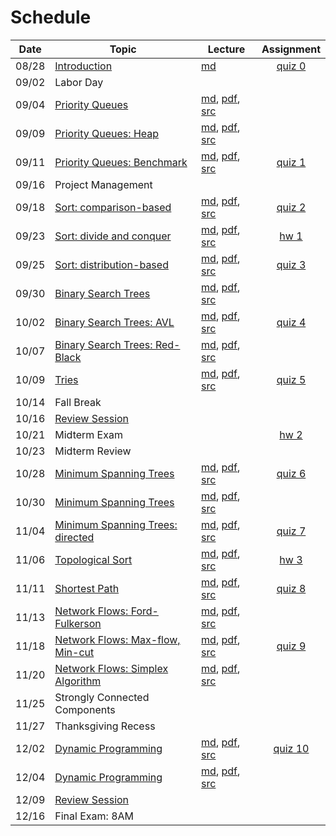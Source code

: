 # Schedule

| Date | Topic | Lecture | Assignment |
|:---:|---|---|:-:|
|08/28| [Introduction](syllabus.md) | [md](getting_started.md) | [quiz 0](quizzes.md#quiz-0) |
|09/02| Labor Day | | |
|09/04| [Priority Queues](https://speakerdeck.com/jdchoi77/cs253-priority-queues-2019) | [md](priority_queues.md), [pdf](priority_queues.pdf), [src](../src/main/java/edu/emory/cs/queue) |  |
|09/09| [Priority Queues: Heap](https://speakerdeck.com/jdchoi77/cs253-priority-queues-2019) | [md](priority_queues.md), [pdf](priority_queues.pdf), [src](../src/main/java/edu/emory/cs/queue) |  |
|09/11| [Priority Queues: Benchmark](https://speakerdeck.com/jdchoi77/cs253-priority-queues-2019) | [md](priority_queues.md), [pdf](priority_queues.pdf), [src](../src/main/java/edu/emory/cs/queue) | [quiz 1](quizzes.md#quiz-1) |
|09/16| Project Management | |  | 
|09/18| [Sort: comparison-based](https://speakerdeck.com/jdchoi77/cs253-comparison-based-sort-2019) | [md](sort_comparison_based.md), [pdf](sort_comparison_based.pdf), [src](../src/main/java/edu/emory/cs/sort/comparison) | [quiz 2](quizzes.md#quiz-2) |
|09/23| [Sort: divide and conquer](https://speakerdeck.com/jdchoi77/cs253-divide-and-conquer-sort-2019) | [md](sort_divide_conquer.md), [pdf](sort_divide_conquer.pdf), [src](../src/main/java/edu/emory/cs/sort/divide_conquer) | [hw 1](hw_hybrid_sort.md) |
|09/25| [Sort: distribution-based](https://speakerdeck.com/jdchoi77/cs253-distribution-based-sort-2019) | [md](sort_distribution_based.md), [pdf](sort_distribution_based.pdf), [src](../src/main/java/edu/emory/cs/sort/distribution) | [quiz 3](quizzes.md#quiz-3)  |
|09/30| [Binary Search Trees](https://speakerdeck.com/jdchoi77/cs253-binary-search-trees-2019) | [md](binary_search_trees.md), [pdf](binary_search_trees.pdf), [src](../src/main/java/edu/emory/cs/tree/) |  | 
|10/02| [Binary Search Trees: AVL](https://speakerdeck.com/jdchoi77/cs253-balanced-binary-search-trees-2019) | [md](binary_search_trees_balanced.md), [pdf](binary_search_trees_balanced.pdf), [src](../src/main/java/edu/emory/cs/tree/balanced) | [quiz 4](quizzes.md#quiz-4) |
|10/07| [Binary Search Trees: Red-Black](https://speakerdeck.com/jdchoi77/cs253-balanced-binary-search-trees-2019) | [md](binary_search_trees_balanced.md), [pdf](binary_search_trees_balanced.pdf), [src](../src/main/java/edu/emory/cs/tree/balanced) |  | 
|10/09| [Tries]() | [md](), [pdf](), [src]() | [quiz 5](quizzes.md#quiz-5) |
|10/14| Fall Break | | |
|10/16| [Review Session](resources.md#previous-exams) | |  |
|10/21| Midterm Exam | | [hw 2]() |
|10/23| Midterm Review | | |
|10/28| [Minimum Spanning Trees]() | [md](), [pdf](), [src]() | [quiz 6]() |
|10/30| [Minimum Spanning Trees]() | [md](), [pdf](), [src]() |  |
|11/04| [Minimum Spanning Trees: directed]() | [md](), [pdf](), [src]() | [quiz 7]() |
|11/06| [Topological Sort]() | [md](), [pdf](), [src]()  | [hw 3]() |
|11/11| [Shortest Path]() | [md](), [pdf](), [src]() | [quiz 8]() |
|11/13| [Network Flows: Ford-Fulkerson]() | [md](), [pdf](), [src]() | |
|11/18| [Network Flows: Max-flow, Min-cut]() | [md](), [pdf](), [src]() | [quiz 9]() |
|11/20| [Network Flows: Simplex Algorithm]() | [md](), [pdf](), [src]() |  |
|11/25| Strongly Connected Components | | |
|11/27| Thanksgiving Recess | | |
|12/02| [Dynamic Programming]() | [md](), [pdf](), [src]() | [quiz 10]() | |
|12/04| [Dynamic Programming]() | [md](), [pdf](), [src]() | |
|12/09| [Review Session](resources.md#previous-exams) | ||
|12/16| Final Exam: 8AM | ||
